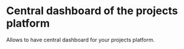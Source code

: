 # Central dashboard of the projects platform

Allows to have central dashboard for your projects platform.


